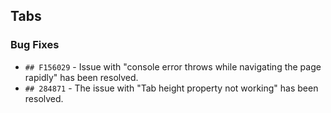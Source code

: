 ##  Tabs

###    Bug Fixes

- `## F156029` - Issue with "console error throws while navigating the page rapidly" has been resolved.
- `## 284871` - The issue with "Tab height property not working" has been resolved.
